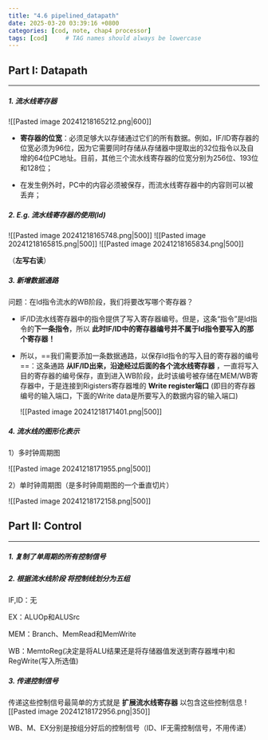 ```yaml
---
title: "4.6 pipelined_datapath"
date: 2025-03-20 03:39:16 +0800
categories: [cod, note, chap4 processor]
tags: [cod]     # TAG names should always be lowercase
---
```

## Part I: Datapath
---
##### 1. 流水线寄存器
![[Pasted image 20241218165212.png|600]]

- **寄存器的位宽**：必须足够大以存储通过它们的所有数据。例如，IF/ID寄存器的位宽必须为96位，因为它需要同时存储从存储器中提取出的32位指令以及自增的64位PC地址。目前，其他三个流水线寄存器的位宽分别为256位、193位和128位；

- 在发生例外时，PC中的内容必须被保存，而流水线寄存器中的内容则可以被丢弃；

##### 2. E.g. 流水线寄存器的使用(ld)

![[Pasted image 20241218165748.png|500]]
![[Pasted image 20241218165815.png|500]]
![[Pasted image 20241218165834.png|500]]

（**左写右读**）

##### 3. 新增数据通路

问题：在ld指令流水的WB阶段，我们将要改写哪个寄存器？
- IF/ID流水线寄存器中的指令提供了写入寄存器编号。但是，这条“指令”是ld指令的**下一条指令**，所以 **此时IF/ID中的寄存器编号并不属于ld指令要写入的那个寄存器！**
- 所以，==我们需要添加一条数据通路，以保存ld指令的写入目的寄存器的编号==：这条通路 **从IF/ID出来，沿途经过后面的各个流水线寄存器** ，一直将写入目的寄存器的编号保存，直到进入WB阶段，此时该编号被存储在MEM/WB寄存器中，于是连接到Rigisters寄存器堆的 **Write register端口** (即目的寄存器编号的输入端口，下面的Write data是所要写入的数据内容的输入端口) 

  ![[Pasted image 20241218171401.png|500]]

##### 4. 流水线的图形化表示

  1）多时钟周期图
  
![[Pasted image 20241218171955.png|500]]

2）单时钟周期图（是多时钟周期图的一个垂直切片）

![[Pasted image 20241218172158.png|500]]


## Part II: Control
---
##### 1. 复制了单周期的所有控制信号

##### 2. 根据流水线阶段 将控制线划分为五组
IF,ID：无

EX：ALUOp和ALUSrc

MEM：Branch、MemRead和MemWrite

WB：MemtoReg(决定是将ALU结果还是将存储器值发送到寄存器堆中)和RegWrite(写入所选值)

##### 3. 传递控制信号

传递这些控制信号最简单的方式就是 **扩展流水线寄存器** 以包含这些控制信息
![[Pasted image 20241218172956.png|350]]

WB、M、EX分别是按组分好后的控制信号（ID、IF无需控制信号，不用传递）

